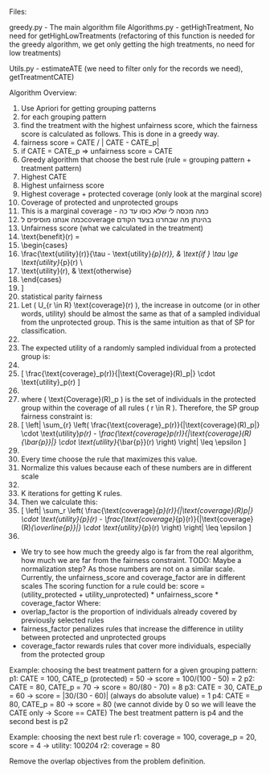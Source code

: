 Files:

greedy.py - The main algorithm file
Algorithms.py - getHighTreatment, No need for getHighLowTreatments (refactoring of this function is needed for the greedy algorithm, we get only getting the high treatments, no need for low treatments)

Utils.py - estimateATE (we need to filter only for the records we need), getTreatmentCATE)

Algorithm Overview:
1. Use Apriori for getting grouping patterns
2. for each grouping pattern
1. find the treatment with the highest unfairness score, which the fairness score is calculated as follows. This is done in a greedy way.
1. fairness score = CATE / | CATE - CATE_p|
1. if CATE = CATE_p => unfairness score = CATE
2. Greedy algorithm that choose the best rule (rule = grouping pattern + treatment pattern)
1. Highest CATE
2. Highest unfairness score
3. Highest coverage + protected coverage (only look at the marginal score)
1. Coverage of protected and unprotected groups
1. This is a marginal coverage - כמה מכסה לי שלא כוסו עד כה
2. כמה אנחנו מוסיפים לcoverage בהינתן מה שבחרנו בצעד הקודם
2. Unfairness score (what we calculated in the treatment)
1. \text{benefit}(r) = 
2. \begin{cases} 
3. \frac{\text{utility}(r)}{\tau - \text{utility}_{p}(r)}, & \text{if } \tau \ge \text{utility}_{p}(r) \\
4. \text{utility}(r), & \text{otherwise}
5. \end{cases} 
6. \]
3. statistical parity fairness
1. Let \( U_{r \in R} \text{coverage}(r) \), the increase in outcome (or in other words, utility) should be almost the same as that of a sampled individual from the unprotected group. This is the same intuition as that of SP for classification.
2. 
3. The expected utility of a randomly sampled individual from a protected group is:
4. 
5. \[ \frac{\text{coverage}_p(r)}{|\text{Coverage}(R)_p|} \cdot \text{utility}_p(r) \]
6. 
7. where \( \text{Coverage}(R)_p \) is the set of individuals in the protected group within the coverage of all rules \( r \in R \). Therefore, the SP group fairness constraint is:
8. \[ \left| \sum_{r} \left( \frac{\text{coverage}_p(r)}{|\text{coverage}(R)_p|} \cdot \text{utility}_p(r) - \frac{\text{coverage}_p(r)}{|\text{coverage}(R)_{\bar{p}}|} \cdot \text{utility}_{\bar{p}}(r) \right) \right| \leq \epsilon \]
4. 
4. Every time choose the rule that maximizes this value.
5. Normalize this values because each of these numbers are in different scale
6. 
7. K iterations for getting K rules.
3. Then we calculate this:
1. \[ \left| \sum_r \left( \frac{\text{coverage}_{p}(r)}{|\text{coverage}(R)_p|} \cdot \text{utility}_{p}(r) - \frac{\text{coverage}_{p}(r)}{|\text{coverage}(R)_{\overline{p}}|} \cdot \text{utility}_{p}(r) \right) \right| \leq \epsilon \]
4. 
* We try to see how much the greedy algo is far from the real algorithm, how much we are far from the fairness constraint.
TODO: Maybe a normalization step? As those numbers are not on a similar scale.
Currently, the unfairness_score and coverage_factor are in different scales
The scoring function for a rule could be: score = (utility_protected + utility_unprotected) * unfairness_score * coverage_factor
Where:
* overlap_factor is the proportion of individuals already covered by previously selected rules
* fairness_factor penalizes rules that increase the difference in utility between protected and unprotected groups
* coverage_factor rewards rules that cover more individuals, especially from the protected group

Example: choosing the best treatment pattern for a given grouping pattern:
p1: CATE = 100, CATE_p (protected) = 50 -> score = 100/(100 - 50) = 2
p2: CATE = 80, CATE_p = 70 -> score = 80/(80 - 70) = 8
p3: CATE = 30, CATE_p = 60 -> score = |30/(30 - 60)| (always do absolute value) = 1
p4: CATE = 80, CATE_p = 80 -> score = 80 (we cannot divide by 0 so we will leave the CATE only -> Score == CATE)
The best treatment pattern is p4 and the second best is p2

Example: choosing the next best rule
r1: coverage = 100, coverage_p = 20, score = 4 -> utility: 100*20*4
r2: coverage = 80

Remove the overlap objectives from the problem definition.